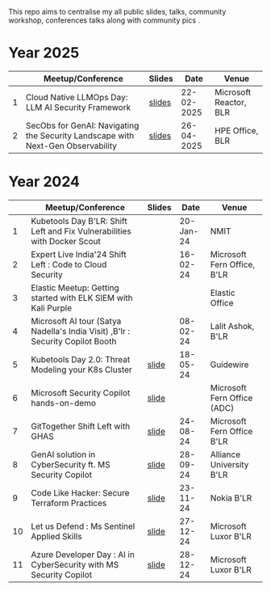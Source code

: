 This repo aims to centralise my all public slides, talks, community workshop, conferences talks along with community pics .

# Year 2025

|   	| **Meetup/Conference**                                                           	| **Slides**                                                                                          	| **Date**   	| **Venue**              	|
|---	|---------------------------------------------------------------------------------	|-----------------------------------------------------------------------------------------------------	|------------	|------------------------	|
| 1 	| Cloud Native LLMOps Day: LLM AI Security Framework                              	| [slides](https://github.com/sivolko/my-talk-slides/blob/main/slides/LLM%20Security%20Framework.pdf) 	| 22-02-2025 	| Microsoft Reactor, BLR 	|
| 2 	| SecObs for GenAI: Navigating the Security Landscape with Next-Gen Observability 	| [slides](https://github.com/sivolko/my-talk-slides/blob/main/slides/SecObs-HPE-talk.pdf)            	| 26-04-2025 	| HPE Office, BLR        	|

# Year 2024

|     | **Meetup/Conference**                             | **Slides**                                                                                                                           | **Date**   | **Venue**                     |
|-----|--------------------------------------------------|--------------------------------------------------------------------------------------------------------------------------------------|------------|-------------------------------|
| 1   | Kubetools Day B'LR: Shift Left and Fix Vulnerabilities with Docker Scout |                                                                                                                              | 20-Jan-24  | NMIT                          |
| 2   | Expert Live India'24 Shift Left : Code to Cloud Security |                                                                                                                              | 16-02-24   | Microsoft Fern Office, B'LR   |
| 3   | Elastic Meetup: Getting started with ELK SIEM with Kali Purple |                                                                                                                              |            | Elastic Office                |
| 4   | Microsoft AI tour (Satya Nadella's India Visit) ,B'lr : Security Copilot Booth |                                                                                                                              | 08-02-24   | Lalit Ashok, B'LR             |
| 5   | Kubetools Day 2.0: Threat Modeling your K8s Cluster | [slide](https://github.com/sivolko/my-talk-slides/blob/main/slides/Threat%20Modelling%20_%20%20K8s%20Cluster%20Talk%20.pdf)          | 18-05-24   | Guidewire                     |
| 6   | Microsoft Security Copilot hands-on-demo           | [slide](https://github.com/sivolko/my-talk-slides/blob/main/slides/Copilot%20Safari%20-%20Bengaluru_Security_ADCMeetup.pdf)          |            | Microsoft Fern Office (ADC)   |
| 7   | GitTogether Shift Left with GHAS                   | [slide](https://github.com/sivolko/my-talk-slides/blob/main/slides/GitTogether%20B'LR.pdf)                                           | 24-08-24   | Microsoft Fern Office B'LR    |
| 8   | GenAI solution in CyberSecurity  ft. MS Security Copilot | [slide](https://github.com/sivolko/my-talk-slides/blob/main/slides/GenAI%20%20as%20CyberSecurity%20Solution.pdf)                     | 28-09-24   | Alliance University  B'LR     |
| 9   | Code Like Hacker: Secure Terraform Practices       | [slide](https://github.com/sivolko/my-talk-slides/blob/main/slides/Code%20Like%20Hacker%20_%20Secure%20Terraform%20Practices.pdf)    | 23-11-24   | Nokia B'LR                    |
| 10  | Let us Defend : Ms Sentinel Applied Skills         | [slide](https://github.com/sivolko/my-talk-slides/blob/main/slides/Let%20us%20Defend%20_%20MS%20Sentinel%20Guided%20Approach%20.pdf) | 27-12-24   | Microsoft Luxor B'LR          |
| 11  | Azure Developer Day : AI in CyberSecurity with MS Security Copilot | [slide](https://github.com/sivolko/my-talk-slides/blob/main/slides/Copilot%20Safari%20-%20Bengaluru_Security_ADCMeetup.pdf)          | 28-12-24   | Microsoft Luxor B'LR          |

